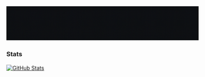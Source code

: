 <img src="https://github.com/Compile-codes/Compile-codes/blob/5eeb84af8992c468f09a1966ba280836649739c7/assets/github%20logo.gif">

<!--
**Compile-codes/Compile-codes** is a ✨ _special_ ✨ repository because its `README.md` (this file) appears on your GitHub profile.

Here are some ideas to get you started:

- 🔭 I’m currently working on ...
- 🌱 I’m currently learning ...
- 👯 I’m looking to collaborate on ...
- 🤔 I’m looking for help with ...
- 💬 Ask me about ...
- 📫 How to reach me: ...
- 😄 Pronouns: ...
- ⚡ Fun fact: ...
-->
### Stats
<a href="https://github.com/Compile-codes">
  <img align="center" src="https://github-readme-stats.vercel.app/api?username=Compile-codes&show_icons=true&line_height=27&hide=contribs,prs,issues&count_private=true&title_color=ffffff&text_color=c9cacc&icon_color=2bbc8a&bg_color=1d1f21" alt="GitHub Stats" />
</a>
